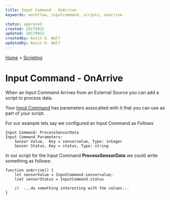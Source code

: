 ```yaml
---
title: Input Command - OnArrive
keywords: workflow, inputcommand, scripts, onarrive

status: approved
created: 20170922
updated: 20170922
createdby: Kevin D. Wolf
updatedby: Kevin D. Wolf
---
```

[Home](../Index.md) > [Scripting](Index.md)

# Input Command - OnArrive

When an Input Command Arrives from an External Source you can add a script to process data.

Your [Input Command](../Workflows/InputCommands.md) has parameters assocaited with it that you can use as part of your script.

For our example lets say we configured an Input Command as Follows
```
Input Command: ProcessSensorData
Input Command Parameters:
    Sensor Value,  Key = sensorvalue, Type: integer
    Sensor Status, Key = status, Type: string
```

In our script for the Input Command **ProcessSensorData** we could write something as follows:

```
function onArrive() {
    let sensorValue = InputCommand.sensorvalue;
    lset sensorStatus = InputCommand.status

    //  ...do something interesting with the values...
}
```